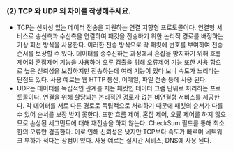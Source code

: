 ### (2) TCP 와 UDP 의 차이를 작성해주세요.

- TCP는 신뢰성 있는 데이터 전송을 지원하는 연결 지향형 프로토콜이다. 연결형 서비스로 송신측과 수신측을 연결하여 패킷을 전송하기 위한 논리적 경로를 배정하는 가상 회선 방식을 사용한다. 이러한 전송 방식으로 각 패킷에 번호를 부여하여 전송 순서를 보장할 수 있다. 데이터를 송수신하는 과정에서 혼잡을 방지하기 위해 흐름제어와 혼잡제어 기능을 사용하며 오류 검출을 위해 오류제어 기능 또한 사용 함으로 높은 신뢰성을 보장하지만 전송하는데 여러 기능이 있다 보니 속도가 느리다는 단점도 있다. 사용 예로는 웹 HTTP 통신, 이메일, 파일 전송 등에 사용 된다.
- UDP는 데이터를 독립적인 관계를 지는 패킷인 데이터 그램 단위로 처리하는 프로토콜이다. 연결을 위해 할당되는 논리적인 경로가 없는 비연결형 서비스를 제공한다. 각 데이터를 서로 다른 경로로 독립적으로 처리하기 때문에 패킷의 순서가 다를 수 있어 순서를 보장 받지 못한다. 또한 흐름 제어, 혼잡 제어, 오률 제어를 하지 않으므로 손상된 세그먼트에 대해 재전송을 하지 않는다. CheckSum 필드를 통해 최소한의 오류만 검출한다. 이로 인해 신뢰성은 낮지만 TCP보다 속도가 빠르며 네트워크 부하가 적다는 장점이 있다. 사용 예로는 실시간 서비스, DNS에 사용 된다.
